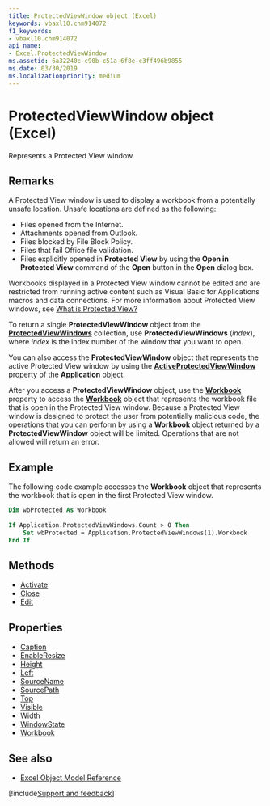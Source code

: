 ```yaml
---
title: ProtectedViewWindow object (Excel)
keywords: vbaxl10.chm914072
f1_keywords:
- vbaxl10.chm914072
api_name:
- Excel.ProtectedViewWindow
ms.assetid: 6a32240c-c90b-c51a-6f8e-c3ff496b9855
ms.date: 03/30/2019
ms.localizationpriority: medium
---
```



# ProtectedViewWindow object (Excel)

Represents a Protected View window.

## Remarks

A Protected View window is used to display a workbook from a potentially unsafe location. Unsafe locations are defined as the following:

- Files opened from the Internet.
- Attachments opened from Outlook.
- Files blocked by File Block Policy.
- Files that fail Office file validation.
- Files explicitly opened in **Protected View** by using the **Open in Protected View** command of the **Open** button in the **Open** dialog box.

Workbooks displayed in a Protected View window cannot be edited and are restricted from running active content such as Visual Basic for Applications macros and data connections. For more information about Protected View windows, see [What is Protected View?](https://support.office.com/article/what-is-protected-view-d6f09ac7-e6b9-4495-8e43-2bbcdbcb6653?ocmsassetID=HA010355931&CTT=1&CorrelationId=ad189265-115e-4f59-bdf0-ee99038a5bb0&ui=en-US&rs=en-US&ad=US)

To return a single **ProtectedViewWindow** object from the **[ProtectedViewWindows](Excel.ProtectedViewWindows.md)** collection, use **ProtectedViewWindows** (_index_), where _index_ is the index number of the window that you want to open.

You can also access the **ProtectedViewWindow** object that represents the active Protected View window by using the **[ActiveProtectedViewWindow](Excel.Application.ActiveProtectedViewWindow.md)** property of the **Application** object.

After you access a **ProtectedViewWindow** object, use the **[Workbook](Excel.ProtectedViewWindow.Workbook.md)** property to access the **[Workbook](Excel.Workbook.md)** object that represents the workbook file that is open in the Protected View window. Because a Protected View window is designed to protect the user from potentially malicious code, the operations that you can perform by using a **Workbook** object returned by a **ProtectedViewWindow** object will be limited. Operations that are not allowed will return an error.

## Example

The following code example accesses the **Workbook** object that represents the workbook that is open in the first Protected View window.

```vb
Dim wbProtected As Workbook 
 
If Application.ProtectedViewWindows.Count > 0 Then 
    Set wbProtected = Application.ProtectedViewWindows(1).Workbook 
End If 

```

## Methods

- [Activate](Excel.ProtectedViewWindow.Activate.md)
- [Close](Excel.ProtectedViewWindow.Close.md)
- [Edit](Excel.ProtectedViewWindow.Edit.md)

## Properties

- [Caption](Excel.ProtectedViewWindow.Caption.md)
- [EnableResize](Excel.ProtectedViewWindow.EnableResize.md)
- [Height](Excel.ProtectedViewWindow.Height.md)
- [Left](Excel.ProtectedViewWindow.Left.md)
- [SourceName](Excel.ProtectedViewWindow.SourceName.md)
- [SourcePath](Excel.ProtectedViewWindow.SourcePath.md)
- [Top](Excel.ProtectedViewWindow.Top.md)
- [Visible](Excel.ProtectedViewWindow.Visible.md)
- [Width](Excel.ProtectedViewWindow.Width.md)
- [WindowState](Excel.ProtectedViewWindow.WindowState.md)
- [Workbook](Excel.ProtectedViewWindow.Workbook.md)

## See also

- [Excel Object Model Reference](overview/Excel/object-model.md)

[!include[Support and feedback](~/includes/feedback-boilerplate.md)]
